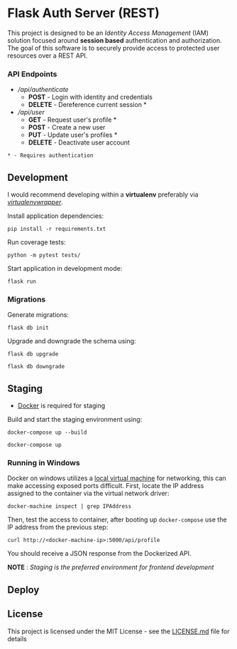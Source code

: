 # Flask Auth Server (REST)

This project is designed to be an *Identity Access Management* (IAM) solution focused around **session based** authentication and authorization. The goal of this software is to securely provide access to protected user resources over a REST API.

### API Endpoints

- */api/authenticate*
    - **POST** - Login with identity and credentials
    - **DELETE** - Dereference current session *
- */api/user*
    - **GET** - Request user's profile *
    - **POST** - Create a new user
    - **PUT** - Update user's profiles *
    - **DELETE** - Deactivate user account

`* - Requires authentication`

## Development
I would recommend developing within a **virtualenv** preferably via *[virtualenvwrapper](https://virtualenvwrapper.readthedocs.io/en/latest/install.html)*.

Install application dependencies:

`pip install -r requirements.txt`

Run coverage tests:

`python -m pytest tests/`

Start application in development mode:

`flask run`

### Migrations

Generate migrations:

`flask db init`

Upgrade and downgrade the schema using:

`flask db upgrade`

`flask db downgrade`

## Staging

* [Docker](#) is required for staging

Build and start the staging environment using:

`docker-compose up --build`

`docker-compose up`

### Running in Windows

Docker on windows utilizes a [local virtual machine](https://docs.docker.com/machine/get-started/) for networking, this can make accessing exposed ports difficult. First, locate the IP address assigned to the container via the virtual network driver:

`docker-machine inspect | grep IPAddress`

Then, test the access to container, after booting up `docker-compose` use the IP address from the previous step:

`curl http://<docker-machine-ip>:5000/api/profile`

You should receive a JSON response from the Dockerized API.

**NOTE** :
*Staging is the preferred environment for frontend development*

## Deploy

## License

This project is licensed under the MIT License - see the [LICENSE.md](LICENSE.md) file for details
